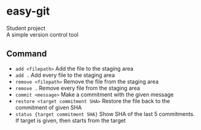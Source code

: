 # easy-git

Student project<br>
A simple version control tool

## Command

- `add <filepath>` Add the file to the staging area
- `add .` Add every file to the staging area
- `remove <filepath>` Remove the file from the staging area
- `remove .` Remove every file from the staging area
- `commit <message>` Make a commitment with the given message
- `restore <target commitment SHA>` Restore the file back to the commitment of given SHA
- `status {target commitment SHA}` Show SHA of the last 5 commitments. If target is given, then starts from the target
